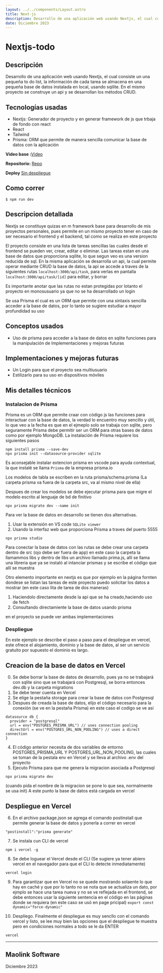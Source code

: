 ```yaml
---
layout: ../../components/Layout.astro
title: Next-js
description: Desarrollo de una aplicación web usando Nextjs, el cual consiste un una pequeña to do list, la información de cada tarea se almacena en una pequeña base de datos instalada en local, usando sqilite. En el mismo proyecto se construye un api y se desarrollan los métodos CRUD.
date: Diciembre 2023
---
```


# Nextjs-todo

## Descripción
Desarrollo de una aplicación web usando Nextjs, el cual consiste un una pequeña to do list, la información de cada tarea se almacena en una pequeña base de datos instalada en local, usando sqilite. En el mismo proyecto se construye un api y se desarrollan los métodos CRUD.


## Tecnologías usadas
- Nextjs: Generador de proyecto y en generar framework de js que trbaja de fondo con react
- React
- Tailwind
- Prisma: ORM que permite de manera sencilla comunicar la base de datos con la aplicación


**Video base :**[Video](https://www.youtube.com/watch?v=_SPoSMmN3ZU)

**Repositorio:**  [Repo](https://github.com/linkmao/nextjs-todo)

**Deploy** [Sin despliegue](*)

## Como correr
```
$ npm run dev
```

## Descripcion detallada
Nextjs se constituye quizas en m framework base para desarrollo de mis proyectos personales, pues permite en un mismo proyecto tener en caso de ser necesario el frontend y el backend, tal como se realiza en este proyecto

El proyecto consiste en una lista de tareas sencillas las cuales desde el frontend se pueden ver, crear, editar o eliminar. Las tareas estan en una base de datos que proporciona sqilite, lo que segun veo es una version reducida de sql.
En la misma aplicación se desarrolla un api, la cual permite operar mediante CRUD la base de datos, la api se accede a traves de la siguientes rutas
`localhost:3000/api/task`, para verlas en pantalla
`localhost:3000/api/task/[id]` para editar, y borrar

Es importante anotar que las rutas no estan protegidas por lotanto el proyecto en monosusuario ya que no se ha desarrollado un login

Se usa Prisma el cual es un ORM que permite con una sintaxis sencilla acceder a la base de datos, por lo tanto se sugiere estudiar a mayor profundidad su uso


## Conceptos usados
-   Uso de prisma para acceder a la base de datos en sqlite
 funciones para la manipulación de Implementaciones y mejoras futuras
## Implementaciones y mejoras futuras
- Un Login para que el proyecto sea multiusuario
- Estilizarlo para su uso en dispositivos móviles



## Mis detalles técnicos

### Instalacion de Prisma
Prisma es un ORM que permite craar con código js las funciones para interactuar con la base de datos, la verdad lo encuentro muy sencillo y útil, lo que veo a la fecha es que en el ejmeplo solo se trabaja con sqlite, pero seguramente Prisma debe permitir ser un ORM para otras bases de datos como por ejemplo MongoDB.
La instalación de Prisma requiere los siguientes pasos



```
npm install prisma --save-dev
npx prisma init --datasource-provider sqlite

```
Es aconsejable instalar extencion prisma en vscode para ayuda contextual, la que instalé se llama `Prisma` de la empresa prisma.io

Los modelos de tabla se escriben en la ruta prisma/schema.prisma (La carpeta prisma va fuera de la carpeta src, va al mismo nivel de ella)

Despues de crear los modelos se debe ejecutar prisma para que migre el modelo escrito al lenguaje de bd de finitivo

```
npx prisma migrate dev --name init
```
Para ver la base de datos en desarrollo se tienen dos alternativas.
1. Usar la extensión en VS code `SQLite viewer`
2. Usando la interfaz web que proporciona Prisma a traves del puerto 5555
```
npx prisma studio
```

Para conectar la base de datos con las rutas se debe crear una carpeta dentro de src (ojo debe ser fuera de app) en este caso la carpeta la llamammos libs y dentro de libs un archivo llamado prima.js, allí se llama una libreria que ya se instaló al intanciar prismas y se escribe el código que allí se muestra

Otro elemento importante en nextjs es que por ejemplo en la página fornten dondese se listan las tareas de este proyecto puedo solicitar los datos a mostrar (en este caso lita de tarea de dos maneras)

1. Haciendolo directamente desde la api que se ha creado,haciendo uso de fetch
2. Consultando directamiente la base de datos usando prisma

en el proyecto se puede ver ambas implementaciones


### Despliegue
En este ejemplo se describe el paso a paso para el despliegue en vercel, este ofrece el alojamiento, dominio y la base de datos, al ser un servicio gratuito por supuesto el dominio es largo.


## Creacion de la base de datos en Vercel
0. Se debe borrar la base de datos de desarrollo, pues ya no se trabajará con sqlite sino que se trabajará con Postgresql, se borra entonces dev.db y la carpeta migrations
1. Se debe tener cuenta en Vercel
2. Se elige la pestaña storage para crear la base de datos con Postgresql
3. Despues de creada la base de datos, elijo el código necesario para la conexión (se ve en la pestaña Prisma)
en este caso el codigo se ve así
```
datasource db {
  provider = "postgresql"
  url = env("POSTGRES_PRISMA_URL") // uses connection pooling
  directUrl = env("POSTGRES_URL_NON_POOLING") // uses a direct connection
}
```
4. El código anterior necesita de dos variables de entorno POSTGRES_PRISMA_URL Y POSTGRES_URL_NON_POOLING, las cuales se toman de la pestala env en Vercel y se lleva al archivo .env del proyecto
5. Ejecuto Prisma para que me genera la migracion asociada a Postgresql
```
npx prisma migrate dev
```
(cuando pida el nombre de la migracion se pone lo que sea, normalmente se usa init)
A este punto la base de datos está cargada en vercel

## Despliegue en Vercel
6. En el archivo package.json se agrega el comando postinstall que permite generar la base de datos y ponerla a correr en vercel
```
"postinstall":"prisma generate"
```
7. Se instala cun CLI de vercel
```
npm i vercel -g
```
8. Se debe loguear el Vercel desde el CLI (Se sugiere ya tener abiero vercel en el navegador para que el CLI lo detecte inmediatamente)
```
vercel login
```
9. Para garantizar que en Vercel no se quede mostrando solaente lo que hay en caché y que por lo tanto no se nota que se actualiza un dato, por ejmplo se hace una tarea nueva y no se ve reflejada en el frontend, se debe entonces usar la siguiente sentencia en el código en las páginas donde se requiera (en este caso se usó en page pricipal)
`export const dynamic="force-dynamic"`

9. Despliego. Finalmente el despliegue es muy sencllo con el comando vercel y listo, se lee muy bien las opciones que el despliegue te muestra pero en condiciones normales a todo se le da ENTER
```
vercel
```

***
## Maolink Software
Diciembre 2023 



























